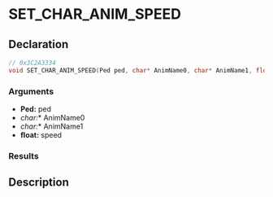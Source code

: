 # SET_CHAR_ANIM_SPEED

## Declaration
```cpp
// 0x3C2A3334
void SET_CHAR_ANIM_SPEED(Ped ped, char* AnimName0, char* AnimName1, float speed);
```

### Arguments
- **Ped:** ped
- **char*:** AnimName0
- **char*:** AnimName1
- **float:** speed

### Results

## Description
